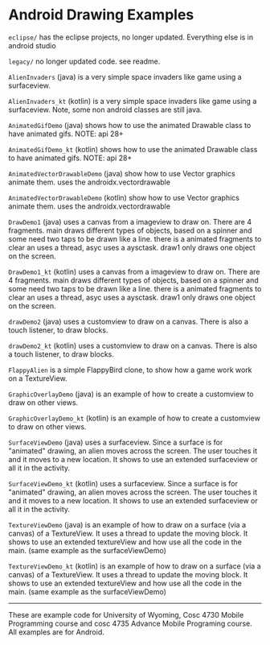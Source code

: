 Android Drawing Examples
===========
`eclipse/` has the eclipse projects, no longer updated.  Everything else is in android studio

`legacy/` no longer updated code.  see readme.

`AlienInvaders` (java) is a very simple space invaders like game using a surfaceview.

`AlienInvaders_kt` (kotlin) is a very simple space invaders like game using a surfaceview.  Note, some non android classes are still java.

`AnimatedGifDemo` (java) shows how to use the animated Drawable class to have animated gifs.  NOTE: api 28+

`AnimatedGifDemo_kt` (kotlin) shows how to use the animated Drawable class to have animated gifs.  NOTE: api 28+

`AnimatedVectorDrawableDemo` (java) show how to use Vector graphics animate them.  uses the androidx.vectordrawable

`AnimatedVectorDrawableDemo` (kotlin) show how to use Vector graphics animate them.  uses the androidx.vectordrawable

`DrawDemo1` (java) uses a canvas from a imageview to draw on.  There are 4 fragments.  main draws different types of objects, based on a spinner and some need two taps to be drawn like a line.  there is a animated fragments to clear an uses a thread, asyc uses a aysctask. draw1 only draws one object on the screen.

`DrawDemo1_kt` (kotlin) uses a canvas from a imageview to draw on.  There are 4 fragments.  main draws different types of objects, based on a spinner and some need two taps to be drawn like a line.  there is a animated fragments to clear an uses a thread, asyc uses a aysctask. draw1 only draws one object on the screen.

`drawDemo2` (java) uses a customview to draw on a canvas.  There is also a touch listener, to draw blocks.

`drawDemo2_kt` (kotlin) uses a customview to draw on a canvas.  There is also a touch listener, to draw blocks.

`FlappyAlien` is a simple FlappyBird clone, to show how a game work work on a TextureView.

`GraphicOverlayDemo` (java) is an example of how to create a customview to draw on other views.

`GraphicOverlayDemo_kt` (kotlin) is an example of how to create a customview to draw on other views.

`SurfaceViewDemo` (java) uses a surfaceview.  Since a surface is for "animated" drawing, an alien moves across the screen.  The user touches it and it moves to a new location. It shows to use an extended surfaceview or all it in the activity.

`SurfaceViewDemo_kt` (kotlin) uses a surfaceview.  Since a surface is for "animated" drawing, an alien moves across the screen.  The user touches it and it moves to a new location. It shows to use an extended surfaceview or all it in the activity.

`TextureViewDemo` (java) is an example of how to draw on a surface (via a canvas) of a TextureView.  It uses a thread to update the moving block.  It shows to use an extended textureView and how use all the code in the main.  (same example as the surfaceViewDemo)

`TextureViewDemo_kt` (kotlin) is an example of how to draw on a surface (via a canvas) of a TextureView.  It uses a thread to update the moving block.  It shows to use an extended textureView and how use all the code in the main.  (same example as the surfaceViewDemo)


---

These are example code for University of Wyoming, Cosc 4730 Mobile Programming course and cosc 4735 Advance Mobile Programing course. 
All examples are for Android.
